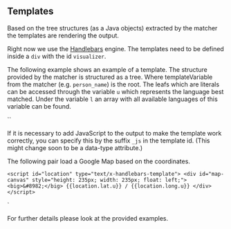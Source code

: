 Templates
---------

Based on the tree structures (as a Java objects) extracted by the matcher the templates are rendering the output.

Right now we use the [Handlebars](http://handlebarsjs.com/) engine. The templates need to be defined inside a `div` with the id `visualizer`.

The following example shows an example of a template. The structure provided by the matcher is structured as a tree. Where templateVariable from the matcher (e.g. `person_name`) is the root. The leafs which are literals can be accessed through the variable `u` which represents the language best matched. Under the variable `l` an array with all available languages of this variable can be found.

`<script id="person_name" type="text/x-handlebars-template">
  <div style="height: 235px; width: 235px; float: left; overflow: hidden;">
    {{person_name.lastName.u}} {{person_name.firstName.u}}
  </div>
</script>`

If it is necessary to add JavaScript to the output to make the template work correctly, you can specify this by the suffix `_js` in the template id. (This might change soon to be a data-type attribute.)

The following pair load a Google Map based on the coordinates.

`<script id="location" type="text/x-handlebars-template">
    <div id="map-canvas" style="height: 235px; width: 235px; float: left;">
        <big>&#8982;</big> {{location.lat.u}} / {{location.long.u}}
    </div>
</script>`

<script id="location_js" type="text/x-handlebars-template">
        var script = document.createElement("script");
        script.type = "text/javascript";
        script.src = "http://maps.googleapis.com/maps/api/js?key=AIzaSyAFRTcPPyYit9ERj9COlgpgYW-Ve-lUeUs&sensor=false&callback=initializeMap";
        document.body.appendChild(script);
   
        initializeMap = function () {
            var myLatlng = new google.maps.LatLng({{location.lat.u}}, {{location.long.u}});
            var mapOptions = { center: myLatlng, disableDefaultUI: true, zoomControl: true, zoom: 12, mapTypeId: google.maps.MapTypeId.ROADMAP };
            var map = new google.maps.Map(document.getElementById("map-canvas"), mapOptions);
        };
</script>`

For further details please look at the provided examples.
